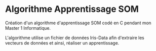# Algorithme Apprentissage SOM

Création d'un algorithme d'apprentissage SOM codé en C pendant mon Master 1 Informatique.

L'algorithme utilise un fichier de données Iris-Data afin d'extraire les vecteurs de données et ainsi, réaliser un apprentissage.
